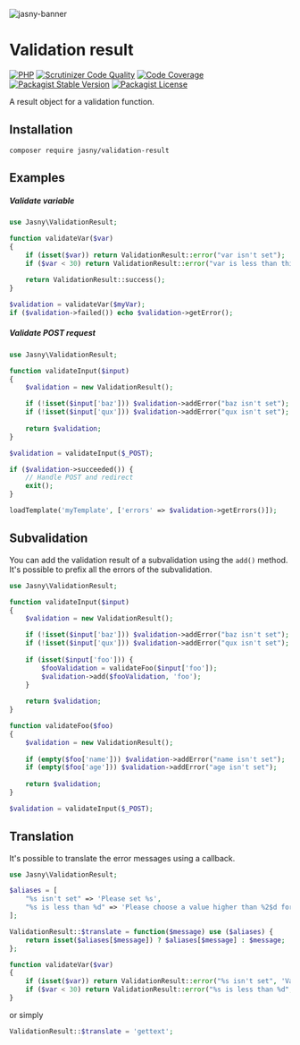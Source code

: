 ![jasny-banner](https://user-images.githubusercontent.com/100821/62123924-4c501c80-b2c9-11e9-9677-2ebc21d9b713.png)

Validation result
=================

[![PHP](https://github.com/jasny/validation-result/actions/workflows/php.yml/badge.svg)](https://github.com/jasny/validation-result/actions/workflows/php.yml)
[![Scrutinizer Code Quality](https://scrutinizer-ci.com/g/jasny/validation-result/badges/quality-score.png?b=master)](https://scrutinizer-ci.com/g/jasny/validation-result/?branch=master)
[![Code Coverage](https://scrutinizer-ci.com/g/jasny/validation-result/badges/coverage.png?b=master)](https://scrutinizer-ci.com/g/jasny/validation-result/?branch=master)
[![Packagist Stable Version](https://img.shields.io/packagist/v/jasny/validation-result.svg)](https://packagist.org/packages/jasny/validation-result)
[![Packagist License](https://img.shields.io/packagist/l/jasny/validation-result.svg)](https://packagist.org/packages/jasny/validation-result)

A result object for a validation function.

## Installation

    composer require jasny/validation-result

## Examples

##### Validate variable

```php
use Jasny\ValidationResult;

function validateVar($var)
{
    if (isset($var)) return ValidationResult::error("var isn't set");
    if ($var < 30) return ValidationResult::error("var is less than thirty");
    
    return ValidationResult::success();
}

$validation = validateVar($myVar);
if ($validation->failed()) echo $validation->getError();
```

##### Validate POST request

```php
use Jasny\ValidationResult;

function validateInput($input)
{
    $validation = new ValidationResult();

    if (!isset($input['baz'])) $validation->addError("baz isn't set");
    if (!isset($input['qux'])) $validation->addError("qux isn't set");
  
    return $validation;
}

$validation = validateInput($_POST);

if ($validation->succeeded()) {
    // Handle POST and redirect
    exit();
}

loadTemplate('myTemplate', ['errors' => $validation->getErrors()]);
```

## Subvalidation
You can add the validation result of a subvalidation using the `add()` method. It's possible to prefix all the errors
of the subvalidation.

```php
use Jasny\ValidationResult;

function validateInput($input)
{
    $validation = new ValidationResult();

    if (!isset($input['baz'])) $validation->addError("baz isn't set");
    if (!isset($input['qux'])) $validation->addError("qux isn't set");
  
    if (isset($input['foo'])) {
        $fooValidation = validateFoo($input['foo']);
        $validation->add($fooValidation, 'foo');
    }
  
    return $validation;
}

function validateFoo($foo)
{
    $validation = new ValidationResult();
    
    if (empty($foo['name'])) $validation->addError("name isn't set");
    if (empty($foo['age'])) $validation->addError("age isn't set");
    
    return $validation;
}

$validation = validateInput($_POST);
```

## Translation

It's possible to translate the error messages using a callback.

```php
use Jasny\ValidationResult;

$aliases = [
    "%s isn't set" => 'Please set %s',
    "%s is less than %d" => 'Please choose a value higher than %2$d for %1$s'
];

ValidationResult::$translate = function($message) use ($aliases) {
    return isset($aliases[$message]) ? $aliases[$message] : $message;
};

function validateVar($var)
{
    if (isset($var)) return ValidationResult::error("%s isn't set", 'Var');
    if ($var < 30) return ValidationResult::error("%s is less than %d", 'Var', 30);
}
```

or simply

```php
ValidationResult::$translate = 'gettext';
```

